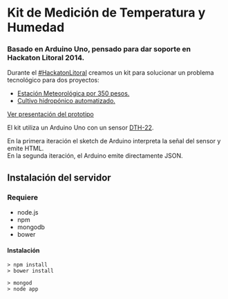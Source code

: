 # Kit de Medición de Temperatura y Humedad

### Basado en Arduino Uno, pensado para dar soporte en Hackaton Litoral 2014.

Durante el [#HackatonLitoral](http://hackatonlitoral.herokuapp.com/) creamos un kit para solucionar un problema tecnológico para dos proyectos:

* [Estación Meteorológica por 350 pesos.](http://litoral14.hackdash.org/projects/53ca87c2269c6c3f5b000006)
* [Cultivo hidropónico automatizado.](http://litoral14.hackdash.org/projects/53ca8396269c6c3f5b000004)

[Ver presentación del prototipo](https://github.com/lucasrudi/kit_de_medicion/raw/master/presentacion.pdf)

El kit utiliza un Arduino Uno con un sensor [DTH-22](http://www.adafruit.com/products/385).

En la primera iteración el sketch de Arduino interpreta la señal del sensor y emite HTML. </br> En la segunda iteración, el Arduino emite directamente JSON.


## Instalación del servidor

### Requiere

* node.js
* npm
* mongodb
* bower

#### Instalación

	> npm install
	> bower install
	
	> mongod
	> node app
	
	

